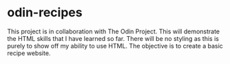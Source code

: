 # odin-recipes
This project is in collaboration with The Odin Project.
This will demonstrate the HTML skills that I have learned so far.
There will be no styling as this is purely to show off my ability to use HTML.
The objective is to create a basic recipe website.